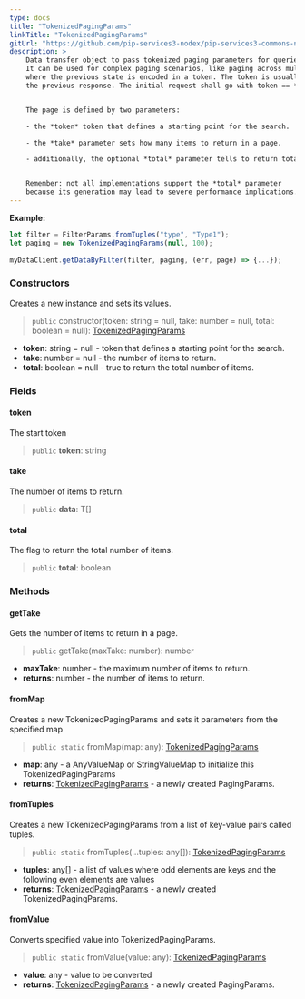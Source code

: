 ```yaml
---
type: docs
title: "TokenizedPagingParams"
linkTitle: "TokenizedPagingParams"
gitUrl: "https://github.com/pip-services3-nodex/pip-services3-commons-nodex"
description: > 
    Data transfer object to pass tokenized paging parameters for queries.
    It can be used for complex paging scenarios, like paging across multiple databases
    where the previous state is encoded in a token. The token is usually retrieved from
    the previous response. The initial request shall go with token == *null*


    The page is defined by two parameters:

    - the *token* token that defines a starting point for the search.

    - the *take* parameter sets how many items to return in a page.

    - additionally, the optional *total* parameter tells to return total number of items in the query.


    Remember: not all implementations support the *total* parameter
    because its generation may lead to severe performance implications.
---
```


**Example:**
```typescript
let filter = FilterParams.fromTuples("type", "Type1");
let paging = new TokenizedPagingParams(null, 100);
     
myDataClient.getDataByFilter(filter, paging, (err, page) => {...});
```

### Constructors
Creates a new instance and sets its values.

> `public` constructor(token: string = null, take: number = null, total: boolean = null): [TokenizedPagingParams]()

- **token**: string = null - token that defines a starting point for the search.
- **take**: number = null - the number of items to return. 
- **total**: boolean = null - true to return the total number of items.


### Fields

<span class="hide-title-link">

#### token
The start token
> `public` **token**: string

#### take
The number of items to return.
> `public` **data**: T[]

#### total
The flag to return the total number of items.
> `public` **total**: boolean

</span>


### Methods

#### getTake
Gets the number of items to return in a page.

> `public` getTake(maxTake: number): number

- **maxTake**: number - the maximum number of items to return.
- **returns**: number - the number of items to return.

#### fromMap
Creates a new TokenizedPagingParams and sets it parameters from the specified map

> `public static` fromMap(map: any): [TokenizedPagingParams]()

- **map**: any - a AnyValueMap or StringValueMap to initialize this TokenizedPagingParams
- **returns**: [TokenizedPagingParams]() - a newly created PagingParams.


#### fromTuples
Creates a new TokenizedPagingParams from a list of key-value pairs called tuples.

> `public static` fromTuples(...tuples: any[]): [TokenizedPagingParams]()

- **tuples**: any[] - a list of values where odd elements are keys and the following even elements are values
- **returns**: [TokenizedPagingParams]() - a newly created TokenizedPagingParams.


#### fromValue
Converts specified value into TokenizedPagingParams.

> `public static` fromValue(value: any): [TokenizedPagingParams]()

- **value**: any - value to be converted
- **returns**: [TokenizedPagingParams]() - a newly created PagingParams.